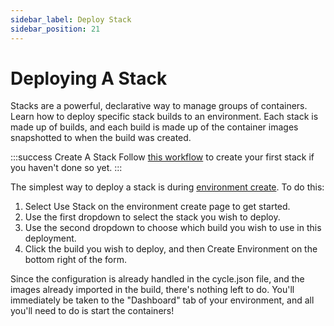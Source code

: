 ```yaml
---
sidebar_label: Deploy Stack
sidebar_position: 21
---
```


# Deploying A Stack
Stacks are a powerful, declarative way to manage groups of containers. Learn how to deploy specific stack builds to an environment. Each stack is made up of builds, and each build is made up of the container images snapshotted to when the build was created.

:::success Create A Stack
Follow [this workflow](/docs/stacks/stacks-workflow) to create your first stack if you haven't done so yet.
:::

The simplest way to deploy a stack is during [environment create](https://docs.cycle.io/docs/environments/managing-environments#environment-create).  To do this:
1. Select Use Stack on the environment create page to get started.
2. Use the first dropdown to select the stack you wish to deploy.
3. Use the second dropdown to choose which build you wish to use in this deployment.
4. Click the build you wish to deploy, and then Create Environment on the bottom right of the form. 

Since the configuration is already handled in the cycle.json file, and the images already imported in the build, there's nothing left to do. You'll immediately be taken to the "Dashboard" tab of your environment, and all you'll need to do is start the containers!